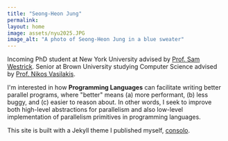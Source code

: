 ```yaml
---
title: "Seong-Heon Jung"
permalink:  
layout: home
image: assets/nyu2025.JPG
image_alt: "A photo of Seong-Heon Jung in a blue sweater"
---
```

Incoming PhD student at New York University advised by [Prof. Sam Westrick](https://cs.nyu.edu/~shw8119/).
Senior at Brown University studying Computer Science advised by [Prof. Nikos Vasilakis](https://nikos.vasilak.is).

I'm interested in how **Programming Languages** can facilitate writing better parallel programs, where "better" means (a) more performant, (b) less buggy, and (c) easier to reason about. In other words, I seek to improve both high-level abstractions for parallelism and also low-level implementation of parallelism primitives in programming languages.

This site is built with a Jekyll theme I published myself, [consolo](https://github.com/Forthoney/consolo).
